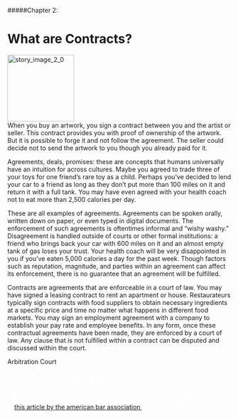 #####Chapter 2:

# What are Contracts?

<ContentWrapp>
  <div class="imgContainer">
    <img alt="story_image_2_0" src="/images/chapter/man.svg" width="150px" height="150px">
  </div>

  <div class="itemsContainer">
    <div class="item-text">
     When you buy an artwork, you sign a contract between you and the artist or seller. This contract provides you with proof of ownership of the artwork. But it is possible to forge it and not follow the agreement. The seller could decide not to send the artwork to you though you already paid for it.
    </div>
  </div>
</ContentWrapp>

Agreements, deals, promises: these are concepts that humans universally have an intuition for across cultures. Maybe you agreed to trade three of your toys for one friend’s rare toy as a child. Perhaps you’ve decided to lend your car to a friend as long as they don’t put more than 100 miles on it and return it with a full tank. You may have even agreed with your health coach not to eat more than 2,500 calories per day.

These are all examples of agreements. Agreements can be spoken orally, written down on paper, or even typed in digital documents. The enforcement of such agreements is oftentimes informal and “wishy washy.” Disagreement is handled outside of courts or other formal institutions: a friend who brings back your car with 600 miles on it and an almost empty tank of gas loses your trust. Your health coach will be very disappointed in you if you’ve eaten 5,000 calories a day for the past week. Though factors such as reputation, magnitude, and parties within an agreement can affect its enforcement, there is no guarantee that an agreement will be fulfilled.

Contracts are agreements that are enforceable in a court of law. You may have signed a leasing contract to rent an apartment or house. Restaurateurs typically sign contracts with food suppliers to obtain necessary ingredients at a specific price and time no matter what happens in different food markets. You may sign an employment agreement with a company to establish your pay rate and employee benefits. In any form, once these contractual agreements have been made, they are enforced by a court of law. Any clause that is not fulfilled within a contract can be disputed and discussed within the court.

<MissionContainer>
  <div className="title">Arbitration Court</div>
    <div style="color:white">
    In fact, legal contracts have become so notoriously difficult to enforce more companies have been putting "arbitration" clauses in their contracts. This means a private arbitration court is used to uphold the contract rather than a public judicial court. There has been a lot of controversy surrounding arbitration courts. You can read more about the history of arbitration courts in <a href="https://www.americanbar.org/groups/tort_trial_insurance_practice/publications/the_brief/2018-19/summer/a-brief-history-arbitration/"> this article by the american bar association </a>.
    </div>
</MissionContainer>
